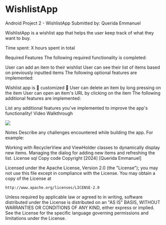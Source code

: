 # WishlistApp

Android Project 2 - WishlistApp
Submitted by: Querida Emmanuel

WishlistApp is a wishlist app that helps the user keep track of what they want to buy.

Time spent: X hours spent in total

Required Features
The following required functionality is completed:

 User can add an item to their wishlist
 User can see their list of items based on previously inputted items
The following optional features are implemented:

 Wishlist app is 🎨 customized 🎨
 User can delete an item by long pressing on the item
 User can open an item's URL by clicking on the item
The following additional features are implemented:

 List any additional features you've implemented to improve the app's functionality!
Video Walkthrough

<div>
    <a href="https://www.loom.com/share/f19330dd32d5477ab9c67611fa51ac4a">
    </a>
    <a href="https://www.loom.com/share/f19330dd32d5477ab9c67611fa51ac4a">
      <img style="max-width:300px;" src="https://cdn.loom.com/sessions/thumbnails/f19330dd32d5477ab9c67611fa51ac4a-8246d8456ba6590a-full-play.gif">
    </a>
  </div>








Notes
Describe any challenges encountered while building the app. For example:

Working with RecyclerView and ViewHolder classes to dynamically display new items.
Managing the dialog for adding new items and refreshing the list.
License
sql
Copy code
Copyright [2024] [Querida Emmanuel]

Licensed under the Apache License, Version 2.0 (the "License");
you may not use this file except in compliance with the License.
You may obtain a copy of the License at

    http://www.apache.org/licenses/LICENSE-2.0

Unless required by applicable law or agreed to in writing, software
distributed under the License is distributed on an "AS IS" BASIS,
WITHOUT WARRANTIES OR CONDITIONS OF ANY KIND, either express or implied.
See the License for the specific language governing permissions and
limitations under the License.

